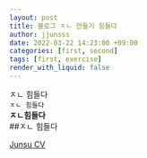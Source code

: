 ```yaml
---
layout: post
title: 블로그 ㅈㄴ 만들기 힘들다
author: jjunsss
date: 2022-03-22 14:23:00 +09:00
categories: [first, second]
tags: [first, exercise]
render_with_liquid: false
---
```


ㅈㄴ 힘들다  
``` ㅈㄴ 힘들다 ```  
**ㅈㄴ힘들다**  
##ㅈㄴ 힘들다  

<a href = "/assets/storage/cv/Junsu_Kim_CV.pdf" download>Junsu CV</a>